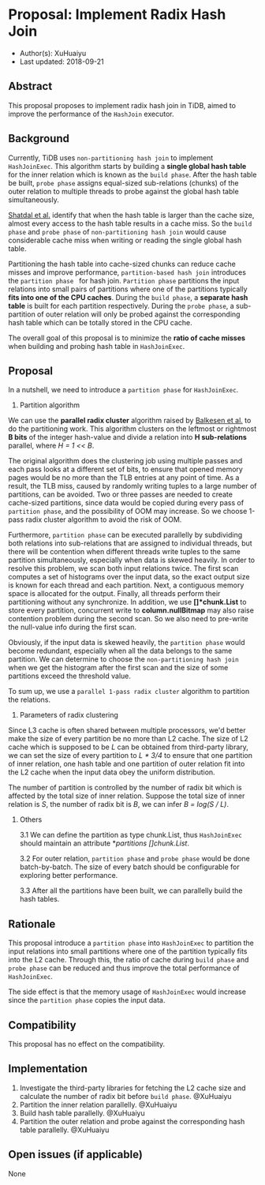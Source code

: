 # Proposal: Implement Radix Hash Join 

- Author(s):     XuHuaiyu
- Last updated:  2018-09-21

## Abstract

This proposal proposes to implement radix hash join in TiDB, aimed to improve the performance of the `HashJoin` executor. 

## Background

Currently, TiDB uses `non-partitioning hash join` to implement `HashJoinExec`. This algorithm starts by building a **single global hash table** for the inner relation which is known as the `build phase`. After the hash table be built, `probe phase` assigns equal-sized sub-relations (chunks) of the outer relation to multiple threads to probe against the global hash table simultaneously.

[Shatdal et al.](http://www.inf.uni-konstanz.de/dbis/teaching/ws0203/main-memory-dbms/download/CCA.pdf) identify that when the hash table is larger than the cache size, almost every access to the
hash table results in a cache miss. So the `build phase` and `probe phase` of `non-partitioning hash join` would cause considerable cache miss when writing or reading the single global hash table.

Partitioning the hash table into cache-sized chunks can reduce cache misses and improve performance, `partition-based hash join` introduces the `partition phase ` for hash join. `Partition phase` partitions the input relations into small pairs of partitions where one of the partitions typically **fits into one of the CPU caches**. During the `build phase`, a **separate hash table** is built for each partition respectively. During the `probe phase`, a sub-partition of outer relation will only be probed against the corresponding hash table which can be totally stored in the CPU cache.

The overall goal of this proposal is to minimize the **ratio of cache misses** when building and probing hash table in `HashJoinExec`.

## Proposal

In a nutshell, we need to introduce a `partition phase` for `HashJoinExec`. 

1. Partition algorithm

We can use the **parallel radix cluster** algorithm raised by [Balkesen et al.](https://15721.courses.cs.cmu.edu/spring2016/papers/balkesen-icde2013.pdf) to do the partitioning work. This algorithm clusters on the leftmost or rightmost **B bits** of the integer hash-value and divide a relation into **H sub-relations** parallel, where *H = 1 << B*.

The original algorithm does the clustering job using multiple passes and each pass looks at a different set of bits, to ensure that opened memory pages would be no more than the TLB entries at any point of time. As a result, the TLB miss, caused by randomly writing tuples to a large number of partitions, can be avoided. Two or three passes are needed to create cache-sized partitions, since data would be copied during every pass of `partition phase`, and the possibility of OOM may increase. So we choose 1-pass radix cluster algorithm to avoid the risk of OOM.

Furthermore, `partition phase` can be executed parallelly by subdividing both relations into sub-relations that are assigned to individual threads, but there will be contention when different threads write tuples to the same partition simultaneously, especially when data is skewed heavily. In order to resolve this problem, we scan both input relations twice. The first scan computes a set of histograms over the input data, so the exact output size is known for each thread and each partition. Next, a contiguous memory space is allocated for the output. Finally, all threads perform their partitioning without any synchronize. In addition, we use **[]\*chunk.List** to store every partition, concurrent write to **column.nullBitmap** may also raise contention problem during the second scan. So we also need to pre-write the null-value info during the first scan.

Obviously, if the input data is skewed heavily, the `partition phase` would become redundant, especially when all the data belongs to the same partition. We can determine to choose the `non-partitioning hash join` when we get the histogram after the first scan and the size of some partitions exceed the threshold value.

To sum up, we use a `parallel 1-pass radix cluster` algorithm to partition the relations. 

1. Parameters of radix clustering

Since L3 cache is often shared between multiple processors, we'd better make the size of every partition be no more than L2 cache. The size of L2 cache which is supposed to be *L* can be obtained from third-party library, we can set the size of every partition to *L \* 3/4* to ensure that one partition of inner relation, one hash table and one partition of outer relation fit into the L2 cache when the input data obey the uniform distribution.

The number of partition is controlled by the number of radix bit which is affected by the total size of inner relation. Suppose the total size of inner relation is *S*, the number of radix bit is *B*, we can infer *B = log(S / L)*.

1. Others

   3.1 We can define the partition as type chunk.List, thus `HashJoinExec` should maintain an attribute **partitions []*chunk.List**.

   3.2 For outer relation, `partition phase` and `probe phase` would be done batch-by-batch. The size of every batch should be configurable for exploring better performance.

   3.3 After all the partitions have been built, we can parallelly build the hash tables.

## Rationale

This proposal introduce a `partition phase` into `HashJoinExec` to partition the input relations into small partitions where one of the partition typically fits into the L2 cache. Through this, the ratio of cache during `build phase` and `probe phase` can be reduced and thus improve the total performance of `HashJoinExec`.

The side effect is that the memory usage of `HashJoinExec` would increase since the `partition phase` copies the input data. 

## Compatibility

This proposal has no effect on the compatibility.

## Implementation

1. Investigate the third-party libraries for fetching the L2 cache size and calculate the number of radix bit before `build phase`. @XuHuaiyu
2. Partition the inner relation parallelly. @XuHuaiyu
3. Build hash table parallelly. @XuHuaiyu
4. Partition the outer relation and probe against the corresponding hash table parallelly. @XuHuaiyu

## Open issues (if applicable)

None
